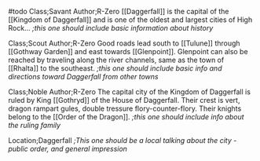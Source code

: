 #todo
Class;Savant Author;R-Zero
[[Daggerfall]] is the capital of the [[Kingdom of Daggerfall]] and is one of the oldest and largest cities of High Rock...
*;this one should include basic information about history*

Class;Scout Author;R-Zero
Good roads lead south to [[Tulune]] through [[Gothway Garden]] and east towards [[Glenpoint]]. Glenpoint can also be reached by traveling along the river channels, same as the town of [[Rhalta]] to the southeast.
*;this one should include basic info and directions toward Daggerfall from other towns*

Class;Noble Author;R-Zero
The capital city of the Kingdom of Daggerfall is ruled by King [[Gothryd]] of the House of Daggerfall. Their crest is vert, dragon rampart gules, double tressure flory-counter-flory. Their knights belong to the [[Order of the Dragon]].
*;this one should include info about the ruling family*

Location;Daggerfall
*;This one should be a local talking about the city - public order, and general impression*
